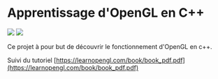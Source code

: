 # Apprentissage d'OpenGL en C++
<img src="https://img.shields.io/badge/-C%2B%2B-blue?style=flat&logo=c%2B%2B">  
<img src="https://img.shields.io/badge/OpenGL-GLAD-green?style=flat&logo=opengl">  

Ce projet à pour but de découvrir le fonctionnement d'OpenGL en c++.

Suivi du tutoriel [https://learnopengl.com/book/book_pdf.pdf](https://learnopengl.com/book/book_pdf.pdf)
